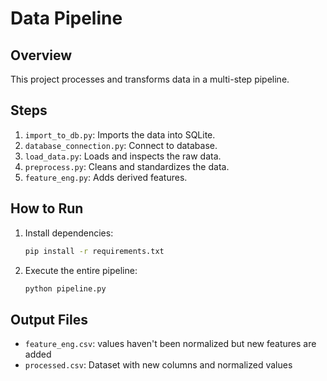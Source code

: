# Data Pipeline

## Overview
This project processes and transforms data in a multi-step pipeline.

## Steps
1. `import_to_db.py`: Imports the data into SQLite.
2. `database_connection.py`: Connect to database.
3. `load_data.py`: Loads and inspects the raw data.
4. `preprocess.py`: Cleans and standardizes the data.
5. `feature_eng.py`: Adds derived features.

## How to Run
1. Install dependencies:
    ```bash
    pip install -r requirements.txt

2. Execute the entire pipeline:
    ```bash
    python pipeline.py
    ```

## Output Files
- `feature_eng.csv`: values haven't been normalized but new features are added
- `processed.csv`: Dataset with new columns and normalized values
